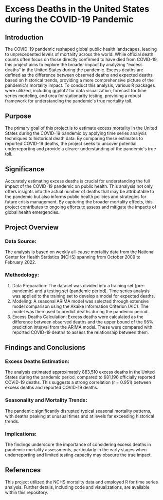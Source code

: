 # Excess Deaths in the United States during the COVID-19 Pandemic

## Introduction
The COVID-19 pandemic reshaped global public health landscapes, leading to unprecedented levels of mortality across the world. While official death counts often focus on those directly confirmed to have died from COVID-19, this project aims to explore the broader impact by analyzing "excess deaths" in the United States during the pandemic. Excess deaths are defined as the difference between observed deaths and expected deaths based on historical trends, providing a more comprehensive picture of the pandemic's mortality impact. To conduct this analysis, various R packages were utilized, including ggplot2 for data visualization, forecast for time series modeling, and urca for stationarity testing, providing a robust framework for understanding the pandemic's true mortality toll.

## Purpose
The primary goal of this project is to estimate excess mortality in the United States during the COVID-19 pandemic by applying time series analysis techniques to historical death data. By comparing these estimates to reported COVID-19 deaths, the project seeks to uncover potential underreporting and provide a clearer understanding of the pandemic's true toll.

## Significance
Accurately estimating excess deaths is crucial for understanding the full impact of the COVID-19 pandemic on public health. This analysis not only offers insights into the actual number of deaths that may be attributable to the pandemic but also informs public health policies and strategies for future crisis management. By capturing the broader mortality effects, this project contributes to ongoing efforts to assess and mitigate the impacts of global health emergencies.

## Project Overview
### Data Source:
The analysis is based on weekly all-cause mortality data from the National Center for Health Statistics (NCHS) spanning from October 2009 to February 2022.

### Methodology:
1. Data Preparation: The dataset was divided into a training set (pre-pandemic) and a testing set (pandemic period). Time series analysis was applied to the training set to develop a model for expected deaths.
2. Modeling: A seasonal ARIMA model was selected through extensive model comparison using the Akaike Information Criterion (AIC). The model was then used to predict deaths during the pandemic period.
3. Excess Deaths Calculation: Excess deaths were calculated as the difference between observed deaths and the upper bound of the 95% prediction interval from the ARIMA model. These were compared with reported COVID-19 deaths to assess the relationship between them.

## Findings and Conclusions
### Excess Deaths Estimation: 
The analysis estimated approximately 883,510 excess deaths in the United States during the pandemic period, compared to 981,196 officially reported COVID-19 deaths. This suggests a strong correlation (r = 0.951) between excess deaths and reported COVID-19 deaths.

### Seasonality and Mortality Trends: 
The pandemic significantly disrupted typical seasonal mortality patterns, with deaths peaking at unusual times and at levels far exceeding historical trends.

### Implications: 
The findings underscore the importance of considering excess deaths in pandemic mortality assessments, particularly in the early stages when underreporting and limited testing capacity may obscure the true impact.

## References
This project utilized the NCHS mortality data and employed R for time series analysis. Further details, including code and visualizations, are available within this repository.
